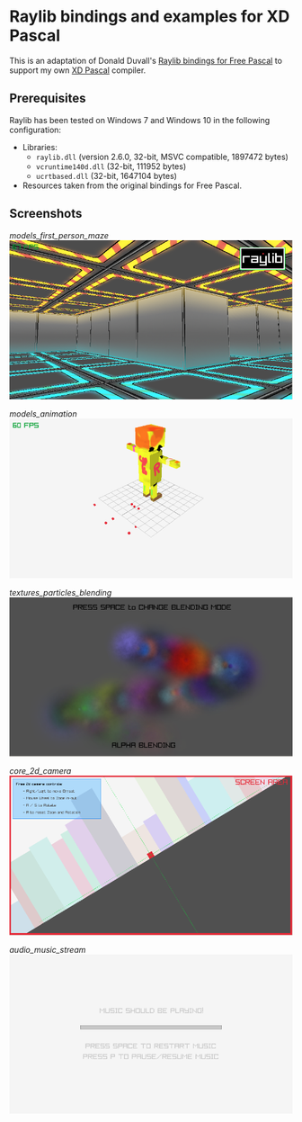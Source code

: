 # Raylib bindings and examples for XD Pascal
This is an adaptation of Donald Duvall's [Raylib bindings for Free Pascal](https://github.com/tazdij/raylib-pas) to support my own [XD Pascal](https://github.com/vtereshkov/xdpw) compiler.

## Prerequisites
Raylib has been tested on Windows 7 and Windows 10 in the following configuration:
* Libraries:
    * `raylib.dll` (version 2.6.0, 32-bit, MSVC compatible, 1897472 bytes)
    * `vcruntime140d.dll` (32-bit, 111952 bytes)
    * `ucrtbased.dll` (32-bit, 1647104 bytes)
* Resources taken from the original bindings for Free Pascal.

## Screenshots
_models_first_person_maze_
![](models_first_person_maze.png)

_models_animation_
![](models_animation.png)

_textures_particles_blending_
![](textures_particles_blending.png)

_core_2d_camera_
![](core_2d_camera.png)

_audio_music_stream_
![](audio_music_stream.png)
